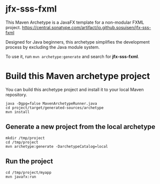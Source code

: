 # jfx-sss-fxml

This Maven Archetype is a JavaFX template for a non-modular FXML project.
https://central.sonatype.com/artifact/io.github.sosuisen/jfx-sss-fxml

Designed for Java beginners, this archetype simplifies the development process by excluding the Java module system.

To use it, run `mvn archetype:generate` and search for **jfx-sss-fxml**.


# Build this Maven archetype project

You can build this archetype project and install it to your local Maven repository.

```
java -Dgpg=false MavenArchetypeRunner.java 
cd project/target/generated-sources/archetype
mvn install
```

## Generate a new project from the local archetype
```
mkdir /tmp/project
cd /tmp/project
mvn archetype:generate -DarchetypeCatalog=local
```

## Run the project
```
cd /tmp/project/myapp
mvn javafx:run
```
